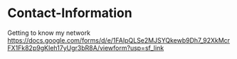 # Contact-Information
Getting to know my network
https://docs.google.com/forms/d/e/1FAIpQLSe2MJSYQkewb9Dh7_92XkMcrFX1Fk82p9gKIeh17yUgr3bR8A/viewform?usp=sf_link
